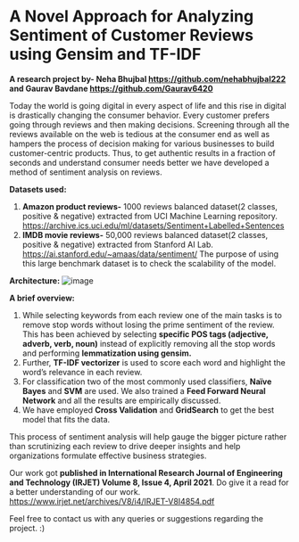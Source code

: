 # A Novel Approach for Analyzing Sentiment of Customer Reviews using Gensim and TF-IDF 
**A research project by- 
Neha Bhujbal https://github.com/nehabhujbal222 
and Gaurav Bavdane https://github.com/Gaurav6420** 

Today the world is going digital in every 
aspect of life and this rise in digital is drastically changing 
the consumer behavior. Every customer prefers going 
through reviews and then making decisions. Screening 
through all the reviews available on the web is tedious at 
the consumer end as well as hampers the process of decision 
making for various businesses to build customer-centric 
products. Thus, to get authentic results in a fraction of seconds 
and understand consumer needs better we have developed a 
method of sentiment analysis on reviews.

**Datasets used:**
1. **Amazon product reviews-** 1000 reviews balanced dataset(2 classes, positive & negative) extracted from UCI Machine Learning repository. https://archive.ics.uci.edu/ml/datasets/Sentiment+Labelled+Sentences
2. **IMDB movie reviews-** 50,000 reviews balanced dataset(2 classes, positive & negative) extracted from Stanford AI Lab. https://ai.stanford.edu/~amaas/data/sentiment/ The purpose of using this large benchmark dataset is to check the scalability of the model.

**Architecture:**
![image](https://user-images.githubusercontent.com/66311371/116960644-a65fec00-acbe-11eb-86cd-c43d597bc5b2.png)

**A brief overview:**
1. While selecting keywords from each review one of the main tasks is to 
remove stop words without losing the prime sentiment of 
the review. This has been achieved by selecting **specific POS 
tags (adjective, adverb, verb, noun)**  instead of explicitly removing 
all the stop words and performing **lemmatization using gensim.**
2. Further, **TF-IDF vectorizer** is used to 
score each word and highlight the word’s relevance in each 
review. 
3. For classification two of the most commonly used 
classifiers, **Naïve Bayes** and **SVM** are used. We also trained a 
**Feed Forward Neural Network** and all the results are 
empirically discussed. 
4. We have employed **Cross Validation** 
and **GridSearch** to get the best model that fits the data. 


This process of sentiment analysis will help gauge the bigger 
picture rather than scrutinizing each review to drive deeper 
insights and help organizations formulate effective business 
strategies.

Our work got **published in International Research Journal of Engineering and Technology (IRJET) Volume 8, Issue 4,  April 2021**. 
Do give it a read for a better understanding of our work.
https://www.irjet.net/archives/V8/i4/IRJET-V8I4854.pdf

Feel free to contact us with any queries or suggestions regarding the project. :)
